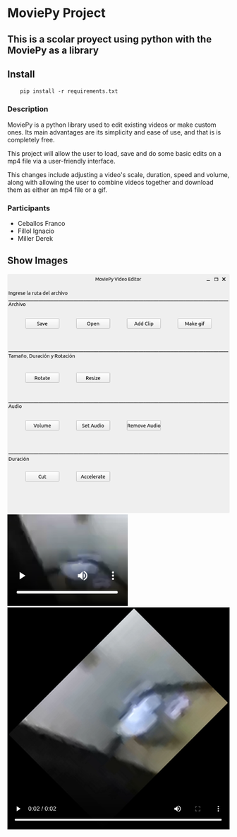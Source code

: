 # MoviePy Project
This is a scolar proyect using python with the MoviePy as a library 
---
## Install
```console
    pip install -r requirements.txt
```
### Description

MoviePy is a python library used to edit existing videos or make custom ones. Its main advantages are its simplicity and ease of use, and that is is completely free.

This project will allow the user to load, save and do some basic edits on a mp4 file via a user-friendly interface.  

This changes include adjusting a video's scale, duration, speed and volume, along with allowing the user to combine videos together and download them as either an mp4 file or a gif.

### Participants
- Ceballos Franco
- Fillol Ignacio
- Miller Derek


## Show Images
![Interfaz](/Interfaz.png "Una muestra de la interfaz de nuestro programa")
![Inodoro1](/PostEdicion.png "Un video antes de ser editado")
![Inodoro2](/PreEdicion.png "Un video despues de ser editado")
